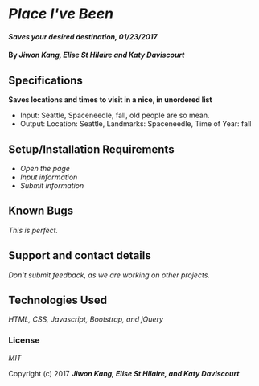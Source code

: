 # _Place I've Been_ 

#### _Saves your desired destination, 01/23/2017_

#### By _**Jiwon Kang, Elise St Hilaire and Katy Daviscourt**_

## Specifications

**Saves locations and times to visit in a nice,  in unordered list**
* Input: Seattle, Spaceneedle, fall, old people are so mean.
* Output: Location: Seattle, Landmarks: Spaceneedle, Time of Year: fall

## Setup/Installation Requirements

* _Open the page_
* _Input information_
* _Submit information_


## Known Bugs

_This is perfect._

## Support and contact details

_Don't submit feedback, as we are working on other projects._

## Technologies Used

_HTML, CSS, Javascript, Bootstrap, and jQuery_

### License

*MIT*

Copyright (c) 2017 **_Jiwon Kang, Elise St Hilaire, and Katy Daviscourt_**
